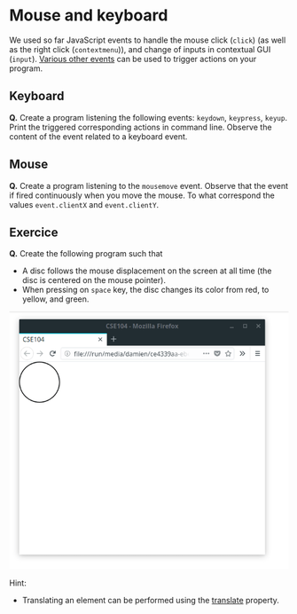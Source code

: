 # Mouse and keyboard

We used so far JavaScript events to handle the mouse click (`click`) (as well as the right click (`contextmenu`)), and change of inputs in contextual GUI (`input`).
[Various other events](https://developer.mozilla.org/en-US/docs/Web/Events) can be used to trigger actions on your program.

## Keyboard

__Q.__ Create a program listening the following events: `keydown`, `keypress`, `keyup`. Print the triggered corresponding actions in command line. Observe the content of the event related to a keyboard event.

## Mouse

__Q.__ Create a program listening to the `mousemove` event. Observe that the event if fired continuously when you move the mouse. To what correspond the values `event.clientX` and `event.clientY`.

## Exercice

__Q.__ Create the following program such that
* A disc follows the mouse displacement on the screen at all time (the disc is centered on the mouse pointer).
* When pressing on `space` key, the disc changes its color from red, to yellow, and green.

![](pics/disc.apng)

Hint: 
* Translating an element can be performed using the [translate](https://developer.mozilla.org/en-US/docs/Web/CSS/transform-function/translate) property.


